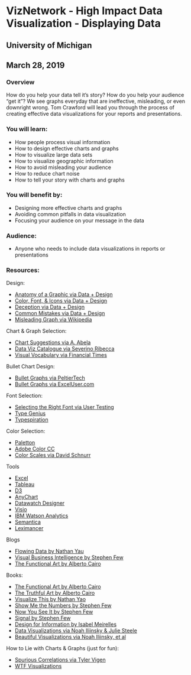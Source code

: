 # VizNetwork - High Impact Data Visualization - Displaying Data
## University of Michigan
## March 28, 2019

### Overview
How do you help your data tell it’s story? How do you help your audience “get it”? We see graphs everyday that are ineffective, misleading, or even downright wrong. Tom Crawford will lead you through the process of creating effective data visualizations for your reports and presentations.

### You will learn:
* How people process visual information
* How to design effective charts and graphs
* How to visualize large data sets
* How to visualize geographic information
* How to avoid misleading your audience
* How to reduce chart noise
* How to tell your story with charts and graphs

### You will benefit by:
* Designing more effective charts and graphs
* Avoiding common pitfalls in data visualization
* Focusing your audience on your message in the data

### Audience:
* Anyone who needs to include data visualizations in reports or presentations

### Resources:

Design:
* [Anatomy of a Graphic via Data + Design](https://infoactive.co/data-design/ch14.html)
* [Color, Font, & Icons via Data + Design](https://infoactive.co/data-design/ch15.html)
* [Deception via Data + Design](https://infoactive.co/data-design/ch17.html)
* [Common Mistakes via Data + Design](https://infoactive.co/data-design/ch18.html)
* [Misleading Graph via Wikipedia](https://en.wikipedia.org/wiki/Misleading_graph)

Chart & Graph Selection:
* [Chart Suggestions via A. Abela](http://extremepresentation.typepad.com/files/choosing-a-good-chart-09.pdf)
* [Data Viz Catalogue via Severino Ribecca](http://datavizcatalogue.com/)
* [Visual Vocabulary via Financial Times](https://github.com/ft-interactive/chart-doctor/blob/master/visual-vocabulary/Visual-vocabulary.pdf)

Bullet Chart Design:
* [Bullet Graphs via PeltierTech](http://peltiertech.com/bullet-charts-in-excel/)
* [Bullet Graphs via ExcelUser.com](http://exceluser.com/excel_dashboards/bullet-graph.htm)

Font Selection:
* [Selecting the Right Font via User Testing](http://www.usertesting.com/blog/2014/08/06/choosing-the-right-font-a-guide-to-typography-and-user-experience/)
* [Type Genius](http://www.typegenius.com/)
* [Typespiration](http://typespiration.com/)

Color Selection:
* [Paletton](http://paletton.com/#uid=1000u0kllllaFw0g0qFqFg0w0aF)
* [Adobe Color CC](https://color.adobe.com/create/color-wheel/)
* [Color Scales via David Schnurr](https://medium.com/@dschnr/using-clustering-to-create-a-new-d3-js-color-scale-dec4ccd639d2#.9cppt8yml)

Tools
* [Excel](https://products.office.com/en-us/excel)
* [Tableau](http://www.tableau.com/)
* [D3](http://d3js.org/)
* [AnyChart](http://www.anychart.com/) 
* [Datawatch Designer](http://www.datawatch.com/products/datawatch-designer/)
* [Visio](https://products.office.com/en-us/Visio/flowchart-software)
* [IBM Watson Analytics](http://www.ibm.com/analytics/watson-analytics/)
* [Semantica](http://www.semanticresearch.com/semantica-pro)
* [Leximancer](http://info.leximancer.com/)

Blogs
* [Flowing Data by Nathan Yau](http://flowingdata.com/)
* [Visual Business Intelligence by Stephen Few](http://www.perceptualedge.com/blog/)
* [The Functional Art by Alberto Cairo](http://www.thefunctionalart.com/)

Books:
* [The Functional Art by Alberto Cairo](http://www.amazon.com/Functional-Art-introduction-information-visualization/dp/0321834739/ref=sr_1_1?ie=UTF8&qid=1449345092&sr=8-1&keywords=alberto+cairo)
* [The Truthful Art by Alberto Cairo](http://www.amazon.com/Truthful-Art-Data-Charts-Communication/dp/0321934075/ref=sr_1_2?ie=UTF8&qid=1449345092&sr=8-2&keywords=alberto+cairo)
* [Visualize This by Nathan Yao](http://www.amazon.com/Visualize-This-FlowingData-Visualization-Statistics/dp/0470944889/ref=sr_1_5?ie=UTF8&qid=1449345092&sr=8-5&keywords=alberto+cairo)
* [Show Me the Numbers by Stephen Few](http://www.amazon.com/Show-Me-Numbers-Designing-Enlighten/dp/0970601972/ref=pd_sim_14_3?ie=UTF8&dpID=41kOQycFwLL&dpSrc=sims&preST=_AC_UL160_SR124%2C160_&refRID=1A89PC5EJNERTADXKFS0)
* [Now You See It by Stephen Few](http://www.amazon.com/Now-You-See-Visualization-Quantitative/dp/0970601980/ref=pd_bxgy_14_img_3?ie=UTF8&refRID=09Y7NZWXRK9ZTVNDWG04)
* [Signal by Stephen Few](http://www.amazon.com/Signal-Understanding-Matters-World-Noise/dp/1938377052/ref=pd_sim_14_5?ie=UTF8&dpID=41XyQugnYBL&dpSrc=sims&preST=_AC_UL160_SR124%2C160_&refRID=1A89PC5EJNERTADXKFS0)
* [Design for Information by Isabel Meirelles](http://www.amazon.com/Design-Information-Introduction-Histories-Visualizations/dp/1592538061/ref=sr_1_9?ie=UTF8&qid=1449345092&sr=8-9&keywords=alberto+cairo)
* [Data Visualizations via Noah Iliinsky & Julie Steele](http://www.amazon.com/Designing-Data-Visualizations-Informational-Relationships/dp/1449312284/ref=sr_1_1?ie=UTF8&qid=1449345480&sr=8-1&keywords=noah+iliinsky)
* [Beautiful Visualizations via Noah Iliinsky, et al](http://www.amazon.com/Beautiful-Visualization-Looking-through-Practice/dp/1449379869/ref=sr_1_2?ie=UTF8&qid=1449345480&sr=8-2&keywords=noah+iliinsky)

How to Lie with Charts & Graphs (just for fun):
* [Spurious Correlations via Tyler Vigen](http://www.tylervigen.com/spurious-correlations)
* [WTF Visualizations](http://viz.wtf/)
